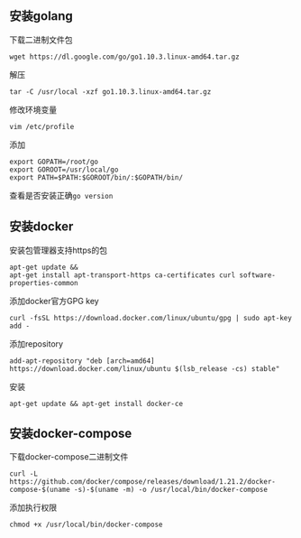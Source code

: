 ## 安装golang

下载二进制文件包

```
wget https://dl.google.com/go/go1.10.3.linux-amd64.tar.gz
```

解压

```
tar -C /usr/local -xzf go1.10.3.linux-amd64.tar.gz
```

修改环境变量

```
vim /etc/profile
```

添加

```
export GOPATH=/root/go
export GOROOT=/usr/local/go
export PATH=$PATH:$GOROOT/bin/:$GOPATH/bin/
```

查看是否安装正确```go version```

## 安装docker

安装包管理器支持https的包

```
apt-get update &&
apt-get install apt-transport-https ca-certificates curl software-properties-common
```
添加docker官方GPG key

```
curl -fsSL https://download.docker.com/linux/ubuntu/gpg | sudo apt-key add -
```

添加repository

```
add-apt-repository "deb [arch=amd64] https://download.docker.com/linux/ubuntu $(lsb_release -cs) stable"
```

安装

```
apt-get update && apt-get install docker-ce 
```

## 安装docker-compose

下载docker-compose二进制文件

```
curl -L https://github.com/docker/compose/releases/download/1.21.2/docker-compose-$(uname -s)-$(uname -m) -o /usr/local/bin/docker-compose
```

添加执行权限

```
chmod +x /usr/local/bin/docker-compose
```

##